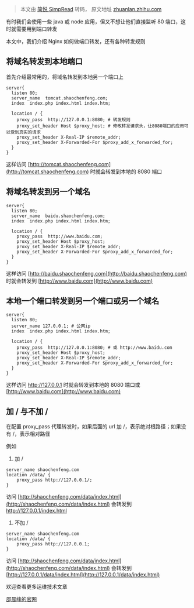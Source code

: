 > 本文由 [简悦 SimpRead](http://ksria.com/simpread/) 转码， 原文地址 [zhuanlan.zhihu.com](https://zhuanlan.zhihu.com/p/108740468)

有时我们会使用一些 java 或 node 应用，但又不想让他们直接监听 80 端口，这时就需要用到端口转发

本文中，我们介绍 Nginx 如何做端口转发，还有各种转发规则

将域名转发到本地端口
----------

首先介绍最常用的，将域名转发到本地另一个端口上

```
server{
  listen 80;
  server_name  tomcat.shaochenfeng.com;
  index  index.php index.html index.htm;

  location / {
    proxy_pass  http://127.0.0.1:8080; # 转发规则
    proxy_set_header Host $proxy_host; # 修改转发请求头，让8080端口的应用可以受到真实的请求
    proxy_set_header X-Real-IP $remote_addr;
    proxy_set_header X-Forwarded-For $proxy_add_x_forwarded_for;
  }
}
```

这样访问 [http://tomcat.shaochenfeng.com](http://tomcat.shaochenfeng.com) 时就会转发到本地的 8080 端口

将域名转发到另一个域名
-----------

```
server{
  listen 80;
  server_name  baidu.shaochenfeng.com;
  index  index.php index.html index.htm;

  location / {
    proxy_pass  http://www.baidu.com;
    proxy_set_header Host $proxy_host;
    proxy_set_header X-Real-IP $remote_addr;
    proxy_set_header X-Forwarded-For $proxy_add_x_forwarded_for;
  }
}
```

这样访问 [http://baidu.shaochenfeng.com](http://baidu.shaochenfeng.com) 时就会转发到 [http://www.baidu.com](http://www.baidu.com)

本地一个端口转发到另一个端口或另一个域名
--------------------

```
server{
  listen 80;
  server_name 127.0.0.1; # 公网ip
  index  index.php index.html index.htm;

  location / {
    proxy_pass  http://127.0.0.1:8080; # 或 http://www.baidu.com
    proxy_set_header Host $proxy_host;
    proxy_set_header X-Real-IP $remote_addr;
    proxy_set_header X-Forwarded-For $proxy_add_x_forwarded_for;
  }
}
```

这样访问 http://127.0.0.1 时就会转发到本地的 8080 端口或 [http://www.baidu.com](http://www.baidu.com)

加 / 与不加 /
---------

在配置 proxy_pass 代理转发时，如果后面的 url 加 /，表示绝对根路径；如果没有 /，表示相对路径

例如

1.  加 /

```
server_name shaochenfeng.com
location /data/ {
    proxy_pass http://127.0.0.1/;
}
```

访问 [http://shaochenfeng.com/data/index.html](http://shaochenfeng.com/data/index.html) 会转发到 http://127.0.0.1/index.html

1.  不加 /

```
server_name shaochenfeng.com
location /data/ {
    proxy_pass http://127.0.0.1;
}
```

访问 [http://shaochenfeng.com/data/index.html](http://shaochenfeng.com/data/index.html) 会转发到 [http://127.0.0.1/data/index.html](http://127.0.0.1/data/index.html)

欢迎查看更多运维技术文章

[邵晨峰的官网](https://www.shaochenfeng.com)